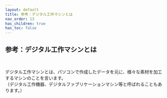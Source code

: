 ```yaml
---
layout: default
title: 参考：デジタル工作マシンとは
nav_order: 13
has_children: true
has_toc: false
---
```


## 参考：デジタル工作マシンとは
<br>

デジタル工作マシンとは、パソコンで作成したデータを元に、様々な素材を加工するマシンのことを言います。<br>
（デジタル工作機器、デジタルファブリケーションマシン等と呼ばれることもあります。）

<br><br><br>